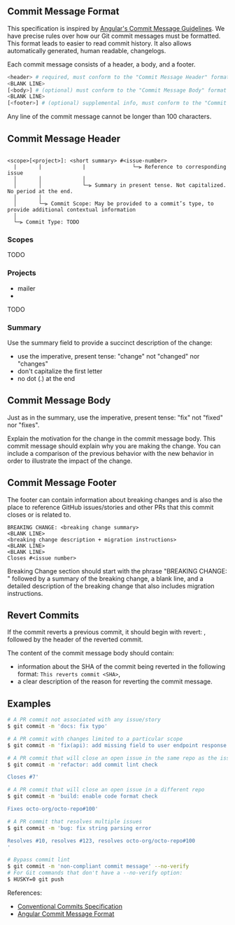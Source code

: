 ## Commit Message Format
This specification is inspired by [Angular's Commit Message Guidelines](https://github.com/angular/angular/blob/master/CONTRIBUTING.md#-commit-message-format). We have precise rules over how our Git commit messages must be formatted. This format leads to easier to read commit history. It also allows automatically generated, human readable, changelogs.

Each commit message consists of a header, a body, and a footer.

```sh
<header> # required, must conform to the "Commit Message Header" format below
<BLANK LINE>
[<body>] # (optional) must conform to the "Commit Message Body" format below
<BLANK LINE>
[<footer>] # (optional) supplemental info, must conform to the "Commit Message Footer" format below
```

Any line of the commit message cannot be longer than 100 characters.

## Commit Message Header

```

<scope>[<project>]: <short summary> #<issue-number>
  |       |             |               └─⫸ Reference to corresponding issue
  │       │             │
  │       │             └─⫸ Summary in present tense. Not capitalized. No period at the end.
  │       │
  │       └─⫸ Commit Scope: May be provided to a commit’s type, to provide additional contextual information
  │
  └─⫸ Commit Type: TODO
```



### Scopes

TODO

### Projects

- mailer
-
TODO

### Summary
Use the summary field to provide a succinct description of the change:

* use the imperative, present tense: "change" not "changed" nor "changes"
* don't capitalize the first letter
* no dot (.) at the end

## Commit Message Body
Just as in the summary, use the imperative, present tense: "fix" not "fixed" nor "fixes".

Explain the motivation for the change in the commit message body. This commit message should explain why you are making the change. You can include a comparison of the previous behavior with the new behavior in order to illustrate the impact of the change.

## Commit Message Footer
The footer can contain information about breaking changes and is also the place to reference GitHub issues/stories and other PRs that this commit closes or is related to.

```
BREAKING CHANGE: <breaking change summary>
<BLANK LINE>
<breaking change description + migration instructions>
<BLANK LINE>
<BLANK LINE>
Closes #<issue number>
```

Breaking Change section should start with the phrase "BREAKING CHANGE: " followed by a summary of the breaking change, a blank line, and a detailed description of the breaking change that also includes migration instructions.

## Revert Commits
If the commit reverts a previous commit, it should begin with revert: , followed by the header of the reverted commit.

The content of the commit message body should contain:

* information about the SHA of the commit being reverted in the following format: `This reverts commit <SHA>`,
* a clear description of the reason for reverting the commit message.

## Examples
```sh
# A PR commit not associated with any issue/story
$ git commit -m 'docs: fix typo'
```

```sh
# A PR commit with changes limited to a particular scope
$ git commit -m 'fix(api): add missing field to user endpoint response'
```

```sh
# A PR commit that will close an open issue in the same repo as the issue
$ git commit -m 'refactor: add commit lint check

Closes #7'
```

```sh
# A PR commit that will close an open issue in a different repo
$ git commit -m 'build: enable code format check

Fixes octo-org/octo-repo#100'
```

```sh
# A PR commit that resolves multiple issues
$ git commit -m 'bug: fix string parsing error

Resolves #10, resolves #123, resolves octo-org/octo-repo#100
'
```

```sh
# Bypass commit lint
$ git commit -m 'non-compliant commit message' --no-verify
# For Git commands that don't have a --no-verify option:
$ HUSKY=0 git push
```

References:
* [Conventional Commits Specification](https://www.conventionalcommits.org/en/v1.0.0-beta.2/#specification)
* [Angular Commit Message Format](https://github.com/angular/angular/blob/master/CONTRIBUTING.md#-commit-message-format)